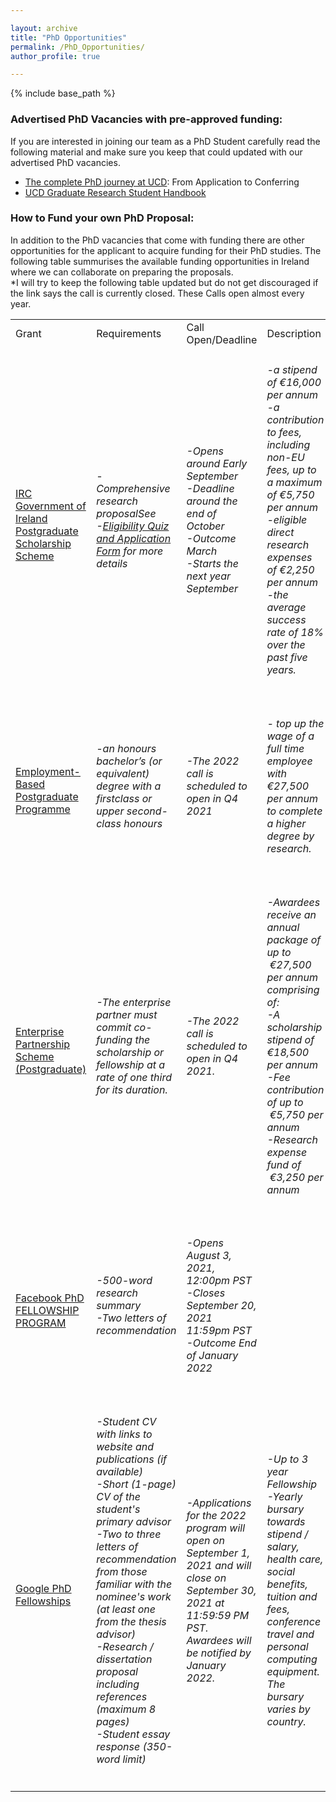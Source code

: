 ```yaml
---

layout: archive  
title: "PhD Opportunities"  
permalink: /PhD_Opportunities/  
author_profile: true

---
```


{% include base_path %}

### Advertised PhD Vacancies with pre-approved funding:

If you are interested in joining our team as a PhD Student carefully read the following material and make sure you keep that could updated with our advertised PhD vacancies.

*   [The complete PhD journey at UCD](https://www.ucd.ie/graduatestudies/researchstudenthub/phdlifecycle/): From Application to Conferring
*   [UCD Graduate Research Student Handbook](https://www.ucd.ie/graduatestudies/researchstudenthub/researchstudenthandbook/)

### How to Fund your own PhD Proposal:

In addition to the PhD vacancies that come with funding there are other opportunities for the applicant to acquire funding for their PhD studies. The following table summurises the available funding opportunities in Ireland where we can collaborate on preparing the proposals.  
\*I will try to keep the following table updated but do not get discouraged if the link says the call is currently closed. These Calls open almost every year.

<table><tbody><tr><td>Grant</td><td>Requirements</td><td>Call Open/Deadline</td><td>Description</td></tr><tr><td><a href="https://research.ie/funding/goipg/?f=postgraduate">IRC Government of Ireland Postgraduate Scholarship Scheme</a></td><td><h6>-Comprehensive research proposalSee&nbsp;<br>-<a href="https://research.ie/assets/uploads/2020/08/GOIPG_2021_Applicant-form.pdf">Eligibility Quiz and Application Form</a> for more details</h6></td><td><h6>-Opens around Early September<br>-Deadline around the end of October<br>-Outcome March<br>-Starts the next year September</h6></td><td><h6>-a stipend of €16,000 per annum<br>-a contribution to fees, including non-EU fees, up to a maximum of €5,750 per annum<br>-eligible direct research expenses of €2,250 per annum<br>-the average success rate of 18% over the past five years.</h6></td></tr><tr><td><a href="https://research.ie/funding/ebp/">Employment-Based Postgraduate Programme</a></td><td><h6>-an honours bachelor’s (or equivalent) degree with a firstclass or upper second-class honours</h6></td><td><h6>-The 2022 call is scheduled to open in Q4 2021</h6></td><td><h6>- top up the wage of a full time employee with €27,500 per annum to complete a higher degree by research.</h6></td></tr><tr><td><a href="https://research.ie/funding/eps-postgrad/?f=postgraduate">Enterprise Partnership Scheme (Postgraduate)</a></td><td><h6>-The enterprise partner must commit co-funding the scholarship or fellowship at a rate of one third for its duration.</h6></td><td><h6>-The 2022 call is scheduled to open in Q4 2021.&nbsp;</h6></td><td><h6>-Awardees receive an annual package of up to &nbsp;€27,500 per annum comprising of:<br>-A scholarship stipend of €18,500 per annum<br>-Fee contribution of up to &nbsp;€5,750 per annum<br>-Research expense fund of &nbsp;€3,250 per annum</h6></td></tr><tr><td><a href="https://research.fb.com/fellowship/">Facebook PhD FELLOWSHIP PROGRAM</a></td><td><h6>-500-word research summary<br>-Two letters of recommendation</h6></td><td><h6>-Opens August 3, 2021, 12:00pm PST<br>-Closes September 20, 2021 11:59pm PST<br>-Outcome End of January 2022</h6></td><td><h6>&nbsp;</h6></td></tr><tr><td><a href="https://research.google/outreach/phd-fellowship/">Google PhD Fellowships</a></td><td><h6>-Student CV with links to website and publications (if available)<br>-Short (1-page) CV of the student's primary advisor<br>-Two to three letters of recommendation from those familiar with the nominee's work (at least one from the thesis advisor)<br>-Research / dissertation proposal including references (maximum 8 pages)<br>-Student essay response (350-word limit)&nbsp;</h6></td><td><h6>-Applications for the 2022 program will open on September 1, 2021 and will close on September 30, 2021 at 11:59:59 PM PST. Awardees will be notified by January 2022.</h6></td><td><h6>-Up to 3 year Fellowship<br>-Yearly bursary towards stipend / salary, health care, social benefits, tuition and fees, conference travel and personal computing equipment. The bursary varies by country.</h6></td></tr></tbody></table>
